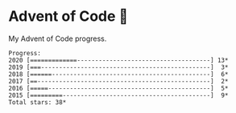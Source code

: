 # Advent of Code :christmas_tree:
My Advent of Code progress.

	Progress:
	2020 [=============-------------------------------------] 13*
	2019 [===-----------------------------------------------]  3*
	2018 [======--------------------------------------------]  6*
	2017 [==------------------------------------------------]  2*
	2016 [=====---------------------------------------------]  5*
	2015 [=========-----------------------------------------]  9*
	Total stars: 38*